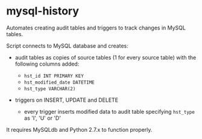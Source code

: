 # mysql-history

Automates creating audit tables and triggers to track changes in MySQL tables.

Script connects to MySQL database and creates:
* audit tables as copies of source tables (1 for every source table) with the following columns added:
    * `hst_id INT PRIMARY KEY`
    * `hst_modified_date DATETIME`
    * `hst_type VARCHAR(2)`

* triggers on INSERT, UPDATE and DELETE
    * every trigger inserts modified data to audit table specifying `hst_type` as 'I', 'U' or 'D'

It requires MySQLdb and Python 2.7.x to function properly.
